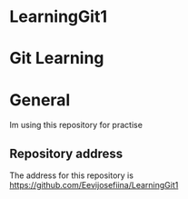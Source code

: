# LearningGit1
# Git Learning

# General
Im using this repository for practise

## Repository address

The address for this repository is
https://github.com/Eevijosefiina/LearningGit1

